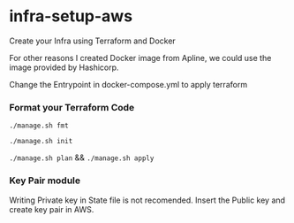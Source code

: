 # infra-setup-aws

Create your Infra using Terraform and Docker 

For other reasons I created Docker image from Apline, we could use the image provided by Hashicorp. 

Change the Entrypoint in docker-compose.yml to apply terraform 

### Format your Terraform Code

`./manage.sh fmt`

`./manage.sh init`

`./manage.sh plan` &&  `./manage.sh apply`


### Key Pair module

Writing Private key in State file is not recomended. Insert the Public key and create key pair in AWS. 
